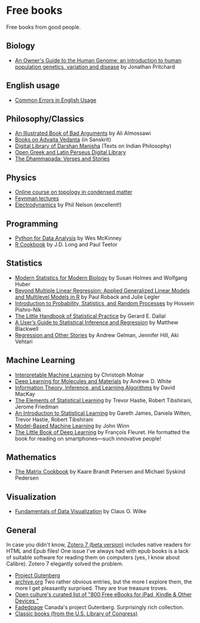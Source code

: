 # Free books

Free books from good people.

## Biology

- [An Owner's Guide to the Human Genome: an introduction to human population genetics, variation and disease](https://web.stanford.edu/group/pritchardlab/HGbook.html) by Jonathan Pritchard

## English usage

- [Common Errors in English Usage](https://brians.wsu.edu/common-errors-in-english-usage/)

## Philosophy/Classics

- [An Illustrated Book of Bad Arguments](https://bookofbadarguments.com/?view=flipbook) by Ali Almossawi
- [Books on Advaita Vedanta](https://advaitasharada.sringeri.net/%E0%A4%97%E0%A5%8D%E0%A4%B0%E0%A4%A8%E0%A5%8D%E0%A4%A5%E0%A4%BE%E0%A4%83/) (in Sanskrit)
- [Digital Library of Darshan Manisha](https://darshanmanisha.org/) (Texts on Indian Philosophy)
- [Open Greek and Latin Perseus Digital Library](https://scaife.perseus.org/)
- [The Dhammapada: Verses and Stories](https://www.tipitaka.net/tipitaka/dhp/)

## Physics

- [Online course on topology in condensed matter](https://topocondmat.org/)
- [Feynman lectures](https://www.feynmanlectures.caltech.edu/)
- [Electrodynamics](https://repository.upenn.edu/handle/20.500.14332/43386.2) by Phil Nelson (excellent!)

## Programming

- [Python for Data Analysis](https://wesmckinney.com/book/) by Wes McKinney
- [R Cookbook](https://rc2e.com/) by J.D. Long and Paul Teetor

## Statistics

- [Modern Statistics for Modern Biology](https://www.huber.embl.de/msmb/) by Susan Holmes and Wolfgang Huber
- [Beyond Multiple Linear Regression: Applied Generalized Linear Models and Multilevel Models in R](https://bookdown.org/roback/bookdown-BeyondMLR/) by Paul Roback and Julie Legler
- [Introduction to Probability, Statistics, and Random Processes](https://www.probabilitycourse.com/) by Hossein Pishro-Nik
- [The Little Handbook of Statistical Practice](http://www.jerrydallal.com/LHSP/LHSP.htm) by Gerard E. Dallal
- [A User’s Guide to Statistical Inference and Regression](https://mattblackwell.github.io/gov2002-book/) by Matthew Blackwell
- [Regression and Other Stories](https://avehtari.github.io/ROS-Examples/) by Andrew Gelman, Jennifer Hill, Aki Vehtari

## Machine Learning

- [Interpretable Machine Learning](https://christophm.github.io/interpretable-ml-book/) by Christoph Molnar
- [Deep Learning for Molecules and Materials](https://whitead.github.io/dmol-book/intro.html) by Andrew D. White
- [Information Theory, Inference, and Learning Algorithms](https://www.inference.org.uk/mackay/itila/) by David MacKay
- [The Elements of Statistical Learning](https://web.stanford.edu/~hastie/ElemStatLearn/) by Trevor Hastie, Robert Tibshirani, Jerome Friedman
- [An Introduction to Statistical Learning](https://www.statlearning.com/) by Gareth James, Daniela Witten, Trevor Hastie, Robert Tibshirani
- [Model-Based Machine Learning](https://www.mbmlbook.com/toc.html) by John Winn
- [The Little Book of Deep Learning](https://fleuret.org/francois/lbdl.html) by François Fleuret. He formatted the book for reading on smartphones—such innovative people!

## Mathematics

- [The Matrix Cookbook](https://www.math.uwaterloo.ca/~hwolkowi/matrixcookbook.pdf) by Kaare Brandt Petersen and Michael Syskind Pedersen

## Visualization

- [Fundamentals of Data Visualization](https://clauswilke.com/dataviz/index.html) by Claus O. Wilke

## General

In case you didn't know, [Zotero 7 (beta version)](https://www.zotero.org/support/beta_builds) includes native readers for HTML and Epub files! One issue I've always had with epub books is a lack of suitable software for reading them on computers (yes, I know about Calibre). Zotero 7 elegantly solved the problem.

- [Project Gutenberg](https://www.gutenberg.org/)
- [archive.org](https://archive.org/) Two rather obvious entries, but the more I explore them, the more I get pleasantly surprised. They are true treasure troves.
- [Open culture's curated list of "800 Free eBooks for iPad, Kindle & Other Devices "](https://www.openculture.com/free_ebooks)
- [Fadedpage](https://www.fadedpage.com/index.php) Canada's project Gutenberg. Surprisingly rich collection.
- [Classic books (from the U.S. Library of Congress)](https://www.read.gov/books/index.html)
